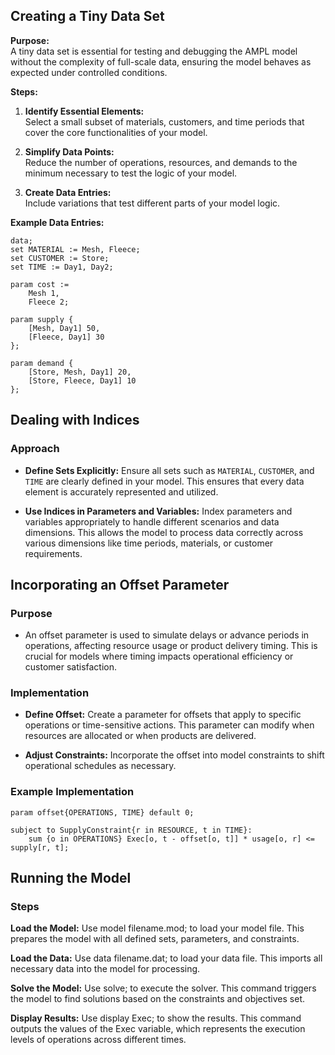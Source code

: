 ## Creating a Tiny Data Set

**Purpose:**  
A tiny data set is essential for testing and debugging the AMPL model without the complexity of full-scale data, ensuring the model behaves as expected under controlled conditions.

**Steps:**

1. **Identify Essential Elements:**  
   Select a small subset of materials, customers, and time periods that cover the core functionalities of your model.

2. **Simplify Data Points:**  
   Reduce the number of operations, resources, and demands to the minimum necessary to test the logic of your model.

3. **Create Data Entries:**  
   Include variations that test different parts of your model logic.

**Example Data Entries:**

```AMPL
data;
set MATERIAL := Mesh, Fleece;
set CUSTOMER := Store;
set TIME := Day1, Day2;

param cost := 
    Mesh 1,
    Fleece 2;

param supply {
    [Mesh, Day1] 50,
    [Fleece, Day1] 30
};

param demand {
    [Store, Mesh, Day1] 20,
    [Store, Fleece, Day1] 10
};
```

## Dealing with Indices

### Approach

- **Define Sets Explicitly:** Ensure all sets such as `MATERIAL`, `CUSTOMER`, and `TIME` are clearly defined in your model. This ensures that every data element is accurately represented and utilized.

- **Use Indices in Parameters and Variables:** Index parameters and variables appropriately to handle different scenarios and data dimensions. This allows the model to process data correctly across various dimensions like time periods, materials, or customer requirements.

## Incorporating an Offset Parameter

### Purpose

- An offset parameter is used to simulate delays or advance periods in operations, affecting resource usage or product delivery timing. This is crucial for models where timing impacts operational efficiency or customer satisfaction.

### Implementation

- **Define Offset:** Create a parameter for offsets that apply to specific operations or time-sensitive actions. This parameter can modify when resources are allocated or when products are delivered.

- **Adjust Constraints:** Incorporate the offset into model constraints to shift operational schedules as necessary.

### Example Implementation

```AMPL
param offset{OPERATIONS, TIME} default 0;

subject to SupplyConstraint{r in RESOURCE, t in TIME}:
    sum {o in OPERATIONS} Exec[o, t - offset[o, t]] * usage[o, r] <= supply[r, t];
```

## Running the Model
### Steps
**Load the Model:**
Use model filename.mod; to load your model file. This prepares the model with all defined sets, parameters, and constraints.

**Load the Data:**
Use data filename.dat; to load your data file. This imports all necessary data into the model for processing.

**Solve the Model:**
Use solve; to execute the solver. This command triggers the model to find solutions based on the constraints and objectives set.

**Display Results:**
Use display Exec; to show the results. This command outputs the values of the Exec variable, which represents the execution levels of operations across different times.
